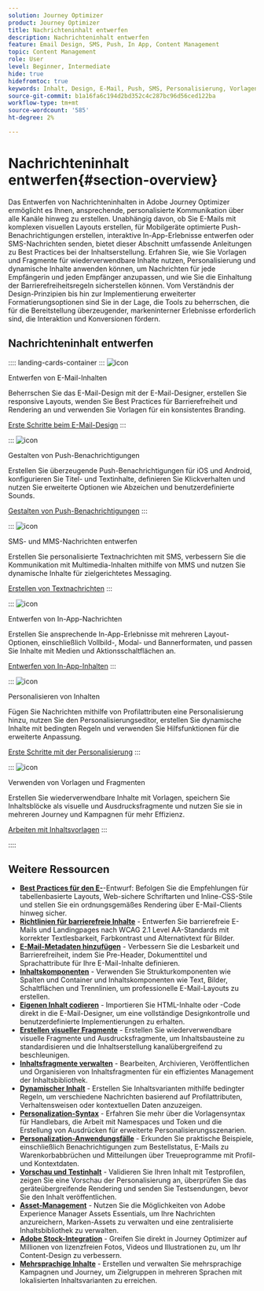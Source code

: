 ```yaml
---
solution: Journey Optimizer
product: Journey Optimizer
title: Nachrichteninhalt entwerfen
description: Nachrichteninhalt entwerfen
feature: Email Design, SMS, Push, In App, Content Management
topic: Content Management
role: User
level: Beginner, Intermediate
hide: true
hidefromtoc: true
keywords: Inhalt, Design, E-Mail, Push, SMS, Personalisierung, Vorlagen
source-git-commit: b1a16fa6c194d2bd352c4c287bc96d56ced122ba
workflow-type: tm+mt
source-wordcount: '585'
ht-degree: 2%

---
```


# Nachrichteninhalt entwerfen{#section-overview}

Das Entwerfen von Nachrichteninhalten in Adobe Journey Optimizer ermöglicht es Ihnen, ansprechende, personalisierte Kommunikation über alle Kanäle hinweg zu erstellen. Unabhängig davon, ob Sie E-Mails mit komplexen visuellen Layouts erstellen, für Mobilgeräte optimierte Push-Benachrichtigungen erstellen, interaktive In-App-Erlebnisse entwerfen oder SMS-Nachrichten senden, bietet dieser Abschnitt umfassende Anleitungen zu Best Practices bei der Inhaltserstellung. Erfahren Sie, wie Sie Vorlagen und Fragmente für wiederverwendbare Inhalte nutzen, Personalisierung und dynamische Inhalte anwenden können, um Nachrichten für jede Empfängerin und jeden Empfänger anzupassen, und wie Sie die Einhaltung der Barrierefreiheitsregeln sicherstellen können. Vom Verständnis der Design-Prinzipien bis hin zur Implementierung erweiterter Formatierungsoptionen sind Sie in der Lage, die Tools zu beherrschen, die für die Bereitstellung überzeugender, markeninterner Erlebnisse erforderlich sind, die Interaktion und Konversionen fördern.

## Nachrichteninhalt entwerfen

:::: landing-cards-container
:::
![icon](https://cdn.experienceleague.adobe.com/icons/email.svg)

Entwerfen von E-Mail-Inhalten

Beherrschen Sie das E-Mail-Design mit der E-Mail-Designer, erstellen Sie responsive Layouts, wenden Sie Best Practices für Barrierefreiheit und Rendering an und verwenden Sie Vorlagen für ein konsistentes Branding.

[Erste Schritte beim E-Mail-Design](../email/get-started-email-design.md)
:::

:::
![icon](https://cdn.experienceleague.adobe.com/icons/mobile.svg?lang=de)

Gestalten von Push-Benachrichtigungen

Erstellen Sie überzeugende Push-Benachrichtigungen für iOS und Android, konfigurieren Sie Titel- und Textinhalte, definieren Sie Klickverhalten und nutzen Sie erweiterte Optionen wie Abzeichen und benutzerdefinierte Sounds.

[Gestalten von Push-Benachrichtigungen](../push/design-push.md)
:::

:::
![icon](https://cdn.experienceleague.adobe.com/icons/chat.svg)

SMS- und MMS-Nachrichten entwerfen

Erstellen Sie personalisierte Textnachrichten mit SMS, verbessern Sie die Kommunikation mit Multimedia-Inhalten mithilfe von MMS und nutzen Sie dynamische Inhalte für zielgerichtetes Messaging.

[Erstellen von Textnachrichten](../sms/create-sms.md)
:::

:::
![icon](https://cdn.experienceleague.adobe.com/icons/device-mobile.svg)

Entwerfen von In-App-Nachrichten

Erstellen Sie ansprechende In-App-Erlebnisse mit mehreren Layout-Optionen, einschließlich Vollbild-, Modal- und Bannerformaten, und passen Sie Inhalte mit Medien und Aktionsschaltflächen an.

[Entwerfen von In-App-Inhalten](../in-app/design-in-app.md)
:::

:::
![icon](https://cdn.experienceleague.adobe.com/icons/personalization.svg)

Personalisieren von Inhalten

Fügen Sie Nachrichten mithilfe von Profilattributen eine Personalisierung hinzu, nutzen Sie den Personalisierungseditor, erstellen Sie dynamische Inhalte mit bedingten Regeln und verwenden Sie Hilfsfunktionen für die erweiterte Anpassung.

[Erste Schritte mit der Personalisierung](../personalization/personalize.md)
:::

:::
![icon](https://cdn.experienceleague.adobe.com/icons/duplicate.svg)

Verwenden von Vorlagen und Fragmenten

Erstellen Sie wiederverwendbare Inhalte mit Vorlagen, speichern Sie Inhaltsblöcke als visuelle und Ausdrucksfragmente und nutzen Sie sie in mehreren Journey und Kampagnen für mehr Effizienz.

[Arbeiten mit Inhaltsvorlagen](../content-management/use-content-templates.md)
:::

::::


## Weitere Ressourcen

- **[Best Practices für den E-](../email/get-started-email-design.md#best-practices)**-Entwurf: Befolgen Sie die Empfehlungen für tabellenbasierte Layouts, Web-sichere Schriftarten und Inline-CSS-Stile und stellen Sie ein ordnungsgemäßes Rendering über E-Mail-Clients hinweg sicher.
- **[Richtlinien für barrierefreie Inhalte](../email/accessible-content.md)** - Entwerfen Sie barrierefreie E-Mails und Landingpages nach WCAG 2.1 Level AA-Standards mit korrekter Textlesbarkeit, Farbkontrast und Alternativtext für Bilder.
- **[E-Mail-Metadaten hinzufügen](../email/email-metadata.md)** - Verbessern Sie die Lesbarkeit und Barrierefreiheit, indem Sie Pre-Header, Dokumenttitel und Sprachattribute für Ihre E-Mail-Inhalte definieren.
- **[Inhaltskomponenten](../email/content-components.md)** - Verwenden Sie Strukturkomponenten wie Spalten und Container und Inhaltskomponenten wie Text, Bilder, Schaltflächen und Trennlinien, um professionelle E-Mail-Layouts zu erstellen.
- **[Eigenen Inhalt codieren](../email/code-content.md)** - Importieren Sie HTML-Inhalte oder -Code direkt in die E-Mail-Designer, um eine vollständige Designkontrolle und benutzerdefinierte Implementierungen zu erhalten.
- **[Erstellen visueller Fragmente](../content-management/create-fragments.md)** - Erstellen Sie wiederverwendbare visuelle Fragmente und Ausdrucksfragmente, um Inhaltsbausteine zu standardisieren und die Inhaltserstellung kanalübergreifend zu beschleunigen.
- **[Inhaltsfragmente verwalten](../content-management/manage-fragments.md)** - Bearbeiten, Archivieren, Veröffentlichen und Organisieren von Inhaltsfragmenten für ein effizientes Management der Inhaltsbibliothek.
- **[Dynamischer Inhalt](../personalization/dynamic-content.md)** - Erstellen Sie Inhaltsvarianten mithilfe bedingter Regeln, um verschiedene Nachrichten basierend auf Profilattributen, Verhaltensweisen oder kontextuellen Daten anzuzeigen.
- **[Personalization-Syntax](../personalization/personalization-syntax.md)** - Erfahren Sie mehr über die Vorlagensyntax für Handlebars, die Arbeit mit Namespaces und Token und die Erstellung von Ausdrücken für erweiterte Personalisierungsszenarien.
- **[Personalization-Anwendungsfälle](../personalization/personalization-use-case.md)** - Erkunden Sie praktische Beispiele, einschließlich Benachrichtigungen zum Bestellstatus, E-Mails zu Warenkorbabbrüchen und Mitteilungen über Treueprogramme mit Profil- und Kontextdaten.
- **[Vorschau und Testinhalt](../content-management/preview-test.md)** - Validieren Sie Ihren Inhalt mit Testprofilen, zeigen Sie eine Vorschau der Personalisierung an, überprüfen Sie das geräteübergreifende Rendering und senden Sie Testsendungen, bevor Sie den Inhalt veröffentlichen.
- **[Asset-Management](../integrations/assets.md)** - Nutzen Sie die Möglichkeiten von Adobe Experience Manager Assets Essentials, um Ihre Nachrichten anzureichern, Marken-Assets zu verwalten und eine zentralisierte Inhaltsbibliothek zu verwalten.
- **[Adobe Stock-Integration](../integrations/stock.md)** - Greifen Sie direkt in Journey Optimizer auf Millionen von lizenzfreien Fotos, Videos und Illustrationen zu, um Ihr Content-Design zu verbessern.
- **[Mehrsprachige Inhalte](../content-management/multilingual-gs.md)** - Erstellen und verwalten Sie mehrsprachige Kampagnen und Journey, um Zielgruppen in mehreren Sprachen mit lokalisierten Inhaltsvarianten zu erreichen.

